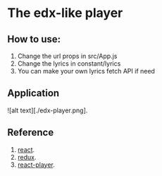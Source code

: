 # The edx-like player

## How to use:
1. Change the url props in src/App.js
2. Change the lyrics in constant/lyrics
3. You can make your own lyrics fetch API if need

## Application

![alt text][./edx-player.png].

## Reference
1. [react](https://reactjs.org).
2. [redux](https://redux.js.org).
3. [react-player](https://github.com/CookPete/react-player).
